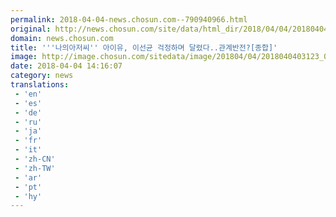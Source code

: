 ```yaml
---
permalink: 2018-04-04-news.chosun.com--790940966.html
original: http://news.chosun.com/site/data/html_dir/2018/04/04/2018040403210.html
domain: news.chosun.com
title: '''나의아저씨'' 아이유, 이선균 걱정하며 달렸다..관계반전?[종합]'
image: http://image.chosun.com/sitedata/image/201804/04/2018040403123_0.jpg
date: 2018-04-04 14:16:07
category: news
translations: 
 - 'en'
 - 'es'
 - 'de'
 - 'ru'
 - 'ja'
 - 'fr'
 - 'it'
 - 'zh-CN'
 - 'zh-TW'
 - 'ar'
 - 'pt'
 - 'hy'
---
```


